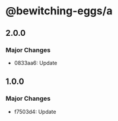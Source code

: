 # @bewitching-eggs/a

## 2.0.0

### Major Changes

- 0833aa6: Update

## 1.0.0

### Major Changes

- f7503d4: Update
